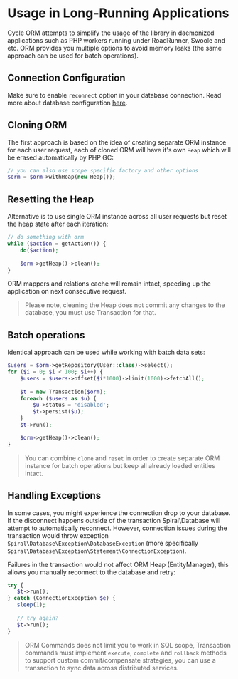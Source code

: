 # Usage in Long-Running Applications
Cycle ORM attempts to simplify the usage of the library in daemonized applications such as PHP workers running under RoadRunner, Swoole and etc.
ORM provides you multiple options to avoid memory leaks (the same approach can be used for batch operations).

## Connection Configuration
Make sure to enable `reconnect` option in your database connection. Read more about database configuration [here](/basic/connect.md).

## Cloning ORM
The first approach is based on the idea of creating separate ORM instance for each user request, each of cloned ORM will have it's own
`Heap` which will be erased automatically by PHP GC:

```php
// you can also use scope specific factory and other options
$orm = $orm->withHeap(new Heap());
```

## Resetting the Heap
Alternative is to use single ORM instance across all user requests but reset the heap state after each iteration:

```php
// do something with orm
while ($action = getAction()) {
    do($action);
    
    $orm->getHeap()->clean();
}
```

ORM mappers and relations cache will remain intact, speeding up the application on next consecutive request.

> Please note, cleaning the Heap does not commit any changes to the database, you must use Transaction for that.

## Batch operations
Identical approach can be used while working with batch data sets:

```php
$users = $orm->getRepository(User::class)->select();
for ($i = 0; $i < 100; $i++) {
    $users = $users->offset($i*1000)->limit(1000)->fetchAll();
  
    $t = new Transaction($orm);
    foreach ($users as $u) {
        $u->status = 'disabled';
        $t->persist($u);
    }
    $t->run();

    $orm->getHeap()->clean();
}
```

> You can combine `clone` and `reset` in order to create separate ORM instance for batch operations but keep all already loaded entities intact.

## Handling Exceptions
In some cases, you might experience the connection drop to your database. If the disconnect happens outside of the transaction Spiral\Database will attempt to automatically reconnect. However, connection issues during the transaction would throw exception `Spiral\Database\Exception\DatabaseException` (more specifically `Spiral\Database\Exception\Statement\ConnectionException`).

Failures in the transaction would not affect ORM Heap (EntityManager), this allows you manually reconnect to the database and retry:

```php
try {
   $t->run();
} catch (ConnectionException $e) {
   sleep(1);
   
   // try again?
   $t->run();
}
```

> ORM Commands does not limit you to work in SQL scope, Transaction commands must implement `execute`, `complete` and `rollback` methods
to support custom commit/compensate strategies, you can use a transaction to sync data across distributed services.
